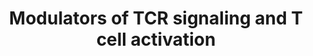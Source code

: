 ---
annotations:
- id: PW:0000003
  parent: signaling pathway
  type: Pathway Ontology
  value: signaling pathway
- id: PW:0000821
  parent: signaling pathway
  type: Pathway Ontology
  value: T cell receptor signaling pathway
- id: CL:0000084
  parent: native cell
  type: Cell Type Ontology
  value: T cell
authors:
- Khanspers
description: Modulators of TCR signaling and T cell activation from a genome-wide
  screen, with positive regulators on the left and negative regulators on the right
  (known and unknown).  Adapted from figure 2F from [https://pubmed.ncbi.nlm.nih.gov/30449619/
  Shifrut et al.], and originally adapted from [http://www.ncbi.nlm.nih.gov/pubmed/20067622
  NetPath].
last-edited: 2021-03-11
organisms:
- Homo sapiens
redirect_from:
- /index.php/Pathway:WP5072
- /instance/WP5072
- /instance/WP5072_rr115764
revision: r115764
schema-jsonld:
- '@context': https://schema.org/
  '@id': https://wikipathways.github.io/pathways/WP5072.html
  '@type': Dataset
  creator:
    '@type': Organization
    name: WikiPathways
  description: Modulators of TCR signaling and T cell activation from a genome-wide
    screen, with positive regulators on the left and negative regulators on the right
    (known and unknown).  Adapted from figure 2F from [https://pubmed.ncbi.nlm.nih.gov/30449619/
    Shifrut et al.], and originally adapted from [http://www.ncbi.nlm.nih.gov/pubmed/20067622
    NetPath].
  keywords:
  - AGO1
  - AKT1
  - ARIH2
  - BCL10
  - CARD11
  - CBLB
  - CD247
  - CD28
  - CD3D
  - CD3E
  - CD3G
  - CD5
  - CD8A
  - CDKN1B
  - CHUK
  - CUL5
  - DAG
  - DGKA
  - DGKZ
  - FIBP
  - GNA13
  - GRAP2
  - GRB2
  - IKBKB
  - IKBKG
  - ITK
  - LAT
  - LCK
  - LCP2
  - MALT1
  - MAP3K14
  - MAP3K8
  - MAP4K1
  - MEF2D
  - NDUFB10
  - NFKB1
  - NFKBIA
  - PCBP2
  - PDPK1
  - PIK3R1
  - PIK3R2
  - PLCG1
  - PRKCQ
  - PTPN6
  - RASA2
  - REL
  - RELA
  - RHOH
  - RNF7
  - RPRD1B
  - SH2B3
  - SH2D1A
  - SMARCB1
  - SOCS1
  - TCEB2
  - TMEM222
  - TNFAIP3
  - TRA ALPHA
  - TRAF6
  - TRB BETA
  - UBASH3A
  - VAV1
  - ZAP70
  - ZFP36L1
  license: CC0
  name: Modulators of TCR signaling and T cell activation
seo: CreativeWork
title: Modulators of TCR signaling and T cell activation
wpid: WP5072
---